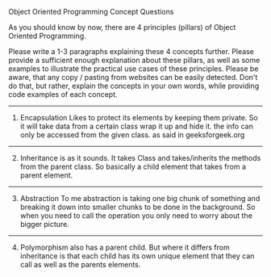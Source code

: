 Object Oriented Programming Concept Questions

As you should know by now, there are 4 principles (pillars) of Object Oriented Programming.

Please write a 1-3 paragraphs explaining these 4 concepts further.  Please provide a sufficient enough explanation about these pillars, as well as some examples to illustrate the practical use cases of these principles.  Please be aware, that any copy / pasting from websites can be easily detected.  Don't do that, but rather, explain the concepts in your own words, while providing code examples of each concept.  

********************
1. Encapsulation
Likes to protect its elements by keeping them private. So it will take data from  a certain class wrap it up and hide it. the info can only be accessed from the given class.
   as said in geeksforgeek.org







********************
2. Inheritance is as it sounds. It takes Class and takes/inherits the methods from the parent class. So basically a child element that takes from a parent element.







********************
3. Abstraction
To me abstraction is taking one big chunk of something and breaking it down into smaller chunks to be done in the background. So when you need to call the operation you only need to worry about the bigger picture.







********************
4. Polymorphism also has a parent child. But where it differs from inheritance is that each child has its own unique element that they can call as well as the parents elements.
   







